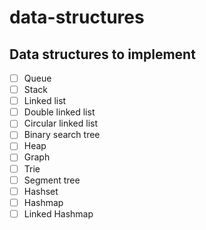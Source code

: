 # data-structures

## Data structures to implement 

 - [ ] Queue
 - [ ] Stack
 - [ ] Linked list
 - [ ] Double linked list
 - [ ] Circular linked list
 - [ ] Binary search tree
 - [ ] Heap
 - [ ] Graph
 - [ ] Trie
 - [ ] Segment tree
 - [ ] Hashset
 - [ ] Hashmap
 - [ ] Linked Hashmap

